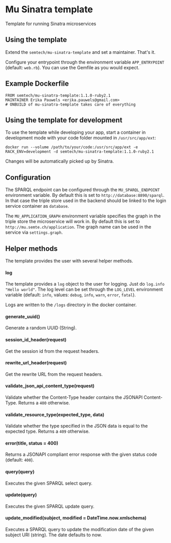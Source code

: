 # Mu Sinatra template
Template for running Sinatra microservices

## Using the template
Extend the `semtech/mu-sinatra-template` and set a maintainer. That's it.

Configure your entrypoint through the environment variable `APP_ENTRYPOINT` (default: `web.rb`). You can use the Gemfile as you would expect.

## Example Dockerfile

    FROM semtech/mu-sinatra-template:1.1.0-ruby2.1 
    MAINTAINER Erika Pauwels <erika.pauwels@gmail.com>
    # ONBUILD of mu-sinatra-template takes care of everything

## Using the template for development
To use the template while developing your app, start a container in development mode with your code folder mounted in `/usr/src/app/ext`:

    docker run --volume /path/to/your/code:/usr/src/app/ext -e RACK_ENV=development -d semtech/mu-sinatra-template:1.1.0-ruby2.1 
    
Changes will be automatically picked up by Sinatra.

## Configuration
The SPARQL endpoint can be configured through the `MU_SPARQL_ENDPOINT` environment variable. By default this is set to `http://database:8890/sparql`. In that case the triple store used in the backend should be linked to the login service container as `database`.

The `MU_APPLICATION_GRAPH` environment variable specifies the graph in the triple store the microservice will work in. By default this is set to `http://mu.semte.ch/application`. The graph name can be used in the service via `settings.graph`.

## Helper methods
The template provides the user with several helper methods.

#### log
The template provides a `log` object to the user for logging. Just do `log.info "Hello world"`. The log level can be set through the `LOG_LEVEL` environment variable (default: `info`, values: `debug`, `info`, `warn`, `error`, `fatal`).

Logs are written to the `/logs` directory in the docker container.

#### generate_uuid()
Generate a random UUID (String).

#### session_id_header(request)
Get the session id from the request headers.

#### rewrite_url_header(request)
Get the rewrite URL from the request headers.

#### validate_json_api_content_type(request)
Validate whether the Content-Type header contains the JSONAPI Content-Type. Returns a `400` otherwise.

#### validate_resource_type(expected_type, data)
Validate whether the type specified in the JSON data is equal to the expected type. Returns a `409` otherwise.

#### error(title, status = 400)
Returns a JSONAPI compliant error response with the given status code (default: `400`).

#### query(query)
Executes the given SPARQL select query.

#### update(query)
Executes the given SPARQL update query.

#### update_modified(subject, modified = DateTime.now.xmlschema)
Executes a SPARQL query to update the modification date of the given subject URI (string). The date defaults to now.
